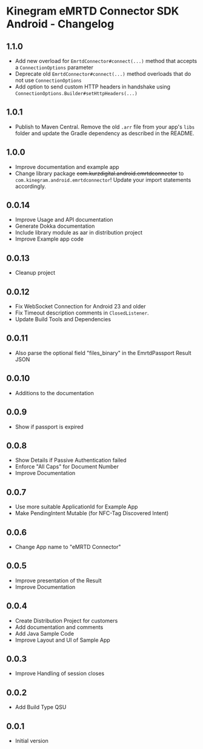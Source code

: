 # Kinegram eMRTD Connector SDK Android - Changelog

## 1.1.0
* Add new overload for `EmrtdConnector#connect(...)` method that accepts a `ConnectionOptions` parameter
* Deprecate old `EmrtdConnector#connect(...)` method overloads that do not use `ConnectionOptions`
* Add option to send custom HTTP headers in handshake using `ConnectionOptions.Builder#setHttpHeaders(...)`

## 1.0.1
* Publish to Maven Central. Remove the old `.arr` file from your app's `libs`
  folder and update the Gradle dependency as described in the README.

## 1.0.0
* Improve documentation and example app
* Change library package ~~com.kurzdigital.android.emrtdconnector~~ to `com.kinegram.android.emrtdconnector`!
  Update your import statements accordingly.

## 0.0.14
* Improve Usage and API documentation
* Generate Dokka documentation
* Include library module as aar in distribution project
* Improve Example app code

## 0.0.13
* Cleanup project

## 0.0.12
* Fix WebSocket Connection for Android 23 and older
* Fix Timeout description comments in `ClosedListener`.
* Update Build Tools and Dependencies

## 0.0.11
* Also parse the optional field "files_binary" in the EmrtdPassport Result JSON

## 0.0.10
* Additions to the documentation

## 0.0.9
* Show if passport is expired

## 0.0.8
* Show Details if Passive Authentication failed
* Enforce "All Caps" for Document Number
* Improve Documentation

## 0.0.7
* Use more suitable ApplicationId for Example App
* Make PendingIntent Mutable (for NFC-Tag Discovered Intent)

## 0.0.6
* Change App name to "eMRTD Connector"

## 0.0.5
* Improve presentation of the Result
* Improve Documentation

## 0.0.4
* Create Distribution Project for customers
* Add documentation and comments
* Add Java Sample Code
* Improve Layout and UI of Sample App

## 0.0.3
* Improve Handling of session closes

## 0.0.2
* Add Build Type QSU

## 0.0.1
* Initial version
